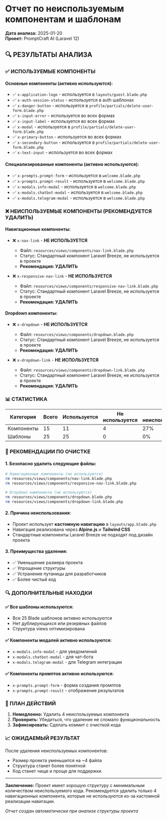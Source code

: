 # Отчет по неиспользуемым компонентам и шаблонам

**Дата анализа:** 2025-01-20  
**Проект:** PromptCraft AI (Laravel 12)

## 🔍 РЕЗУЛЬТАТЫ АНАЛИЗА

### ✅ ИСПОЛЬЗУЕМЫЕ КОМПОНЕНТЫ

#### Основные компоненты (активно используются):
- ✅ `x-application-logo` - используется в `layouts/guest.blade.php`
- ✅ `x-auth-session-status` - используется в auth шаблонах
- ✅ `x-danger-button` - используется в `profile/partials/delete-user-form.blade.php`
- ✅ `x-input-error` - используется во всех формах
- ✅ `x-input-label` - используется во всех формах
- ✅ `x-modal` - используется в `profile/partials/delete-user-form.blade.php`
- ✅ `x-primary-button` - используется во всех формах
- ✅ `x-secondary-button` - используется в `profile/partials/delete-user-form.blade.php`
- ✅ `x-text-input` - используется во всех формах

#### Специализированные компоненты (активно используются):
- ✅ `x-prompts.prompt-form` - используется в `welcome.blade.php`
- ✅ `x-prompts.prompt-result` - используется в `welcome.blade.php`
- ✅ `x-modals.info-modal` - используется в `welcome.blade.php`
- ✅ `x-modals.chatbot-modal` - используется в `welcome.blade.php`
- ✅ `x-modals.telegram-modal` - используется в `welcome.blade.php`

### ❌ НЕИСПОЛЬЗУЕМЫЕ КОМПОНЕНТЫ (РЕКОМЕНДУЕТСЯ УДАЛИТЬ)

#### Навигационные компоненты:
- ❌ `x-nav-link` - **НЕ ИСПОЛЬЗУЕТСЯ**
  - Файл: `resources/views/components/nav-link.blade.php`
  - Статус: Стандартный компонент Laravel Breeze, не используется в проекте
  - **Рекомендация: УДАЛИТЬ**

- ❌ `x-responsive-nav-link` - **НЕ ИСПОЛЬЗУЕТСЯ**
  - Файл: `resources/views/components/responsive-nav-link.blade.php`
  - Статус: Стандартный компонент Laravel Breeze, не используется в проекте
  - **Рекомендация: УДАЛИТЬ**

#### Dropdown компоненты:
- ❌ `x-dropdown` - **НЕ ИСПОЛЬЗУЕТСЯ**
  - Файл: `resources/views/components/dropdown.blade.php`
  - Статус: Стандартный компонент Laravel Breeze, не используется в проекте
  - **Рекомендация: УДАЛИТЬ**

- ❌ `x-dropdown-link` - **НЕ ИСПОЛЬЗУЕТСЯ**
  - Файл: `resources/views/components/dropdown-link.blade.php`
  - Статус: Стандартный компонент Laravel Breeze, не используется в проекте
  - **Рекомендация: УДАЛИТЬ**

### 📊 СТАТИСТИКА

| Категория | Всего | Используется | Не используется | % неиспользуемых |
|-----------|-------|--------------|-----------------|------------------|
| Компоненты | 15 | 11 | 4 | 27% |
| Шаблоны | 25 | 25 | 0 | 0% |

### 🎯 РЕКОМЕНДАЦИИ ПО ОЧИСТКЕ

#### 1. Безопасно удалить следующие файлы:
```bash
# Навигационные компоненты (не используются)
rm resources/views/components/nav-link.blade.php
rm resources/views/components/responsive-nav-link.blade.php

# Dropdown компоненты (не используются)
rm resources/views/components/dropdown.blade.php
rm resources/views/components/dropdown-link.blade.php
```

#### 2. Причина неиспользования:
- Проект использует **кастомную навигацию** в `layouts/app.blade.php`
- Навигация реализована через **Alpine.js** и **Tailwind CSS**
- Стандартные компоненты Laravel Breeze не подходят под дизайн проекта

#### 3. Преимущества удаления:
- ✅ Уменьшение размера проекта
- ✅ Упрощение структуры
- ✅ Устранение путаницы для разработчиков
- ✅ Более чистый код

### 🔍 ДОПОЛНИТЕЛЬНЫЕ НАХОДКИ

#### ✅ Все шаблоны используются:
- Все 25 Blade шаблонов активно используются
- Нет дублирующихся или резервных файлов
- Структура views оптимизирована

#### ✅ Компоненты модалей активно используются:
- `x-modals.info-modal` - для уведомлений
- `x-modals.chatbot-modal` - для чат-бота
- `x-modals.telegram-modal` - для Telegram интеграции

#### ✅ Компоненты промптов активно используются:
- `x-prompts.prompt-form` - форма создания промптов
- `x-prompts.prompt-result` - отображение результатов

### 🚀 ПЛАН ДЕЙСТВИЙ

1. **Немедленно:** Удалить 4 неиспользуемых компонента
2. **Проверить:** Убедиться, что удаление не сломало функциональность
3. **Зафиксировать:** Сделать коммит с очисткой кода

### 📈 ОЖИДАЕМЫЙ РЕЗУЛЬТАТ

После удаления неиспользуемых компонентов:
- Размер проекта уменьшится на ~4 файла
- Структура станет более понятной
- Код станет чище и проще для поддержки

---

**Заключение:** Проект имеет хорошую структуру с минимальным количеством неиспользуемого кода. Рекомендуется удалить только 4 навигационных компонента, которые не используются из-за кастомной реализации навигации.

*Отчет создан автоматически при анализе структуры проекта*
